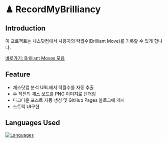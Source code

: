 # ♟ RecordMyBrilliancy

## Introduction
이 프로젝트는 체스닷컴에서 사용자의 탁월수(Brilliant Move)를 기록할 수 있게 합니다.

[바로가기: Brilliant Moves 모음](https://ibottledo.github.io/RecordMyBrilliancy/)

## Feature
- 체스닷컴 분석 URL에서 탁월수를 자동 추출
- 수 직전의 체스 보드를 PNG 이미지로 렌더링
- 마크다운 포스트 자동 생성 및 GitHub Pages 블로그에 게시
- 스트릭 UI구현

## Languages Used
[![Languages](https://skillicons.dev/icons?i=cpp,python)](https://skillicons.dev)